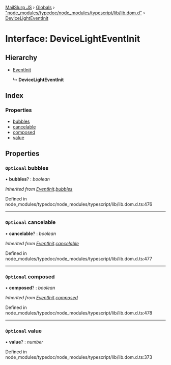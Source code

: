 [MailSlurp JS](../README.md) › [Globals](../globals.md) › ["node_modules/typedoc/node_modules/typescript/lib/lib.dom.d"](../modules/_node_modules_typedoc_node_modules_typescript_lib_lib_dom_d_.md) › [DeviceLightEventInit](_node_modules_typedoc_node_modules_typescript_lib_lib_dom_d_.devicelighteventinit.md)

# Interface: DeviceLightEventInit

## Hierarchy

* [EventInit](_node_modules_typedoc_node_modules_typescript_lib_lib_dom_d_.eventinit.md)

  ↳ **DeviceLightEventInit**

## Index

### Properties

* [bubbles](_node_modules_typedoc_node_modules_typescript_lib_lib_dom_d_.devicelighteventinit.md#optional-bubbles)
* [cancelable](_node_modules_typedoc_node_modules_typescript_lib_lib_dom_d_.devicelighteventinit.md#optional-cancelable)
* [composed](_node_modules_typedoc_node_modules_typescript_lib_lib_dom_d_.devicelighteventinit.md#optional-composed)
* [value](_node_modules_typedoc_node_modules_typescript_lib_lib_dom_d_.devicelighteventinit.md#optional-value)

## Properties

### `Optional` bubbles

• **bubbles**? : *boolean*

*Inherited from [EventInit](_node_modules_typedoc_node_modules_typescript_lib_lib_dom_d_.eventinit.md).[bubbles](_node_modules_typedoc_node_modules_typescript_lib_lib_dom_d_.eventinit.md#optional-bubbles)*

Defined in node_modules/typedoc/node_modules/typescript/lib/lib.dom.d.ts:476

___

### `Optional` cancelable

• **cancelable**? : *boolean*

*Inherited from [EventInit](_node_modules_typedoc_node_modules_typescript_lib_lib_dom_d_.eventinit.md).[cancelable](_node_modules_typedoc_node_modules_typescript_lib_lib_dom_d_.eventinit.md#optional-cancelable)*

Defined in node_modules/typedoc/node_modules/typescript/lib/lib.dom.d.ts:477

___

### `Optional` composed

• **composed**? : *boolean*

*Inherited from [EventInit](_node_modules_typedoc_node_modules_typescript_lib_lib_dom_d_.eventinit.md).[composed](_node_modules_typedoc_node_modules_typescript_lib_lib_dom_d_.eventinit.md#optional-composed)*

Defined in node_modules/typedoc/node_modules/typescript/lib/lib.dom.d.ts:478

___

### `Optional` value

• **value**? : *number*

Defined in node_modules/typedoc/node_modules/typescript/lib/lib.dom.d.ts:373
